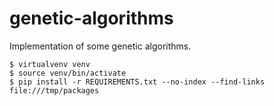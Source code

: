 genetic-algorithms
==================

Implementation of some genetic algorithms.

    $ virtualvenv venv
    $ source venv/bin/activate
    $ pip install -r REQUIREMENTS.txt --no-index --find-links file:///tmp/packages
